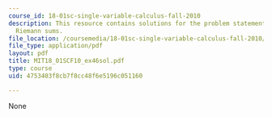 ```yaml
---
course_id: 18-01sc-single-variable-calculus-fall-2010
description: This resource contains solutions for the problem statements related to
  Riemann sums.
file_location: /coursemedia/18-01sc-single-variable-calculus-fall-2010/4753403f8cb7f8cc48f6e5196c051160_MIT18_01SCF10_ex46sol.pdf
file_type: application/pdf
layout: pdf
title: MIT18_01SCF10_ex46sol.pdf
type: course
uid: 4753403f8cb7f8cc48f6e5196c051160

---
```

None